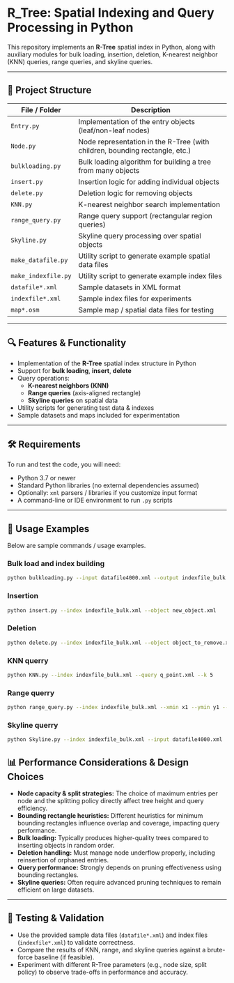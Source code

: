 # R_Tree: Spatial Indexing and Query Processing in Python

This repository implements an **R-Tree** spatial index in Python, along with auxiliary modules for bulk loading, insertion, deletion, K-nearest neighbor (KNN) queries, range queries, and skyline queries.

---

## 📂 Project Structure

| File / Folder | Description |
|----------------|-------------|
| `Entry.py`         | Implementation of the entry objects (leaf/non-leaf nodes) |
| `Node.py`          | Node representation in the R-Tree (with children, bounding rectangle, etc.) |
| `bulkloading.py`   | Bulk loading algorithm for building a tree from many objects |
| `insert.py`         | Insertion logic for adding individual objects |
| `delete.py`         | Deletion logic for removing objects |
| `KNN.py`            | K-nearest neighbor search implementation |
| `range_query.py`    | Range query support (rectangular region queries) |
| `Skyline.py`        | Skyline query processing over spatial objects |
| `make_datafile.py`  | Utility script to generate example spatial data files |
| `make_indexfile.py` | Utility script to generate example index files |
| `datafile*.xml`     | Sample datasets in XML format |
| `indexfile*.xml`    | Sample index files for experiments |
| `map*.osm`          | Sample map / spatial data files for testing |

---

## 🔍 Features & Functionality

- Implementation of the **R-Tree** spatial index structure in Python  
- Support for **bulk loading**, **insert**, **delete**  
- Query operations:
  - **K-nearest neighbors (KNN)**  
  - **Range queries** (axis-aligned rectangle)  
  - **Skyline queries** on spatial data  
- Utility scripts for generating test data & indexes  
- Sample datasets and maps included for experimentation

---

## 🛠 Requirements

To run and test the code, you will need:

- Python 3.7 or newer  
- Standard Python libraries (no external dependencies assumed)  
- Optionally: `xml` parsers / libraries if you customize input format  
- A command-line or IDE environment to run `.py` scripts

---

## 🚀 Usage Examples

Below are sample commands / usage examples.

### Bulk load and index building
```bash
python bulkloading.py --input datafile4000.xml --output indexfile_bulk.xml
```

### Insertion
```bash
python insert.py --index indexfile_bulk.xml --object new_object.xml
```

### Deletion
```bash
python delete.py --index indexfile_bulk.xml --object object_to_remove.xml
```

### KNN querry
```bash
python KNN.py --index indexfile_bulk.xml --query q_point.xml --k 5
```

### Range querry
```bash
python range_query.py --index indexfile_bulk.xml --xmin x1 --ymin y1 --xmax x2 --ymax y2
```

### Skyline querry
```bash
python Skyline.py --index indexfile_bulk.xml --input datafile4000.xml
```

## 📊 Performance Considerations & Design Choices

- **Node capacity & split strategies:** The choice of maximum entries per node and the splitting policy directly affect tree height and query efficiency.  
- **Bounding rectangle heuristics:** Different heuristics for minimum bounding rectangles influence overlap and coverage, impacting query performance.  
- **Bulk loading:** Typically produces higher-quality trees compared to inserting objects in random order.  
- **Deletion handling:** Must manage node underflow properly, including reinsertion of orphaned entries.  
- **Query performance:** Strongly depends on pruning effectiveness using bounding rectangles.  
- **Skyline queries:** Often require advanced pruning techniques to remain efficient on large datasets.  

---

## 🧪 Testing & Validation

- Use the provided sample data files (`datafile*.xml`) and index files (`indexfile*.xml`) to validate correctness.  
- Compare the results of KNN, range, and skyline queries against a brute-force baseline (if feasible).  
- Experiment with different R-Tree parameters (e.g., node size, split policy) to observe trade-offs in performance and accuracy.  
